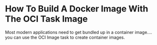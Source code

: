 # How To Build A Docker Image With The OCI Task Image

Most modern applications need to get bundled up in a container image....
you can use the OCI Image task to create container images.
